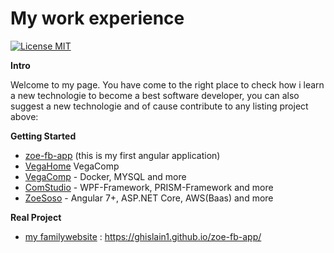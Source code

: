


# My work experience

[![License MIT](https://img.shields.io/badge/license-MIT-blue.svg)](https://github.com/Ghislain1/zoe-fb-app/blob/master/LICENSE)

**Intro**

Welcome to my page. You have come to the right place to check how i learn a new technologie to become a best software developer, you can also suggest a new technologie  and of cause contribute to any listing project above:

**Getting Started**

  * [zoe-fb-app](https://github.com/Ghislain1/zoe-fb-app/tree/master/zoe-fb-app) (this is my first angular application)
  * [VegaHome](VegaHome)  VegaComp
  * [VegaComp](https://github.com/Ghislain1/zoe-fb-app/tree/master/VegaComp/VegaComp) - Docker, MYSQL and more
  * [ComStudio](https://github.com/Ghislain1/zoe-fb-app/tree/master/ComStudio) - WPF-Framework, PRISM-Framework and more
  * [ZoeSoso](https://ghislain1.github.io/zoe-fb-app/) - Angular 7+, ASP.NET Core, AWS(Baas) and more
  
 **Real Project**
 
  * [my familywebsite](https://ghislain1.github.io/zoe-fb-app/) : https://ghislain1.github.io/zoe-fb-app/
